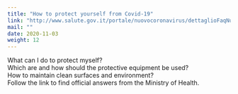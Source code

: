 ```yaml
---
title: "How to protect yourself from Covid-19"
link: "http://www.salute.gov.it/portale/nuovocoronavirus/dettaglioFaqNuovoCoronavirus.jsp?lingua=italiano&id=235"
mail: ""
date: 2020-11-03
weight: 12
---
```


What can I do to protect myself?  
Which are and how should the protective equipment be used?  
How to maintain clean surfaces and environment?  
Follow the link to find official answers from the Ministry of Health.
